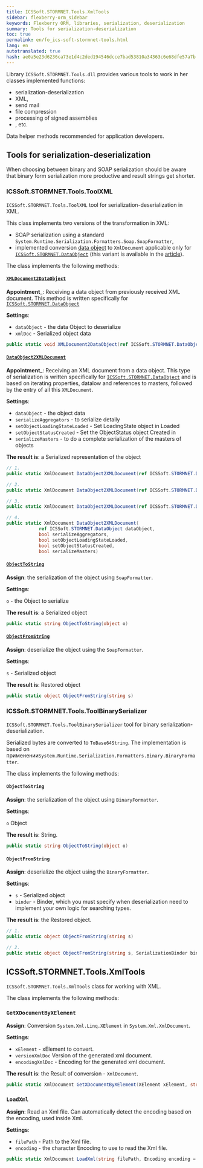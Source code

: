 ```yaml
--- 
title: ICSSoft.STORMNET.Tools.XmlTools 
sidebar: flexberry-orm_sidebar 
keywords: Flexberry ORM, libraries, serialization, deserialization 
summary: Tools for serialization-deserialization 
toc: true 
permalink: en/fo_ics-soft-stormnet-tools.html 
lang: en 
autotranslated: true 
hash: ae0a5e23d6236ca73e1d4c2ded194546dcce7bad53810a34363c6e68dfe57a7b 
--- 
```


Library `ICSSoft.STORMNET.Tools.dll` provides various tools to work in her classes implemented functions: 

* serialization-deserialization 
* XML, 
* send mail 
* file compression 
* processing of signed assemblies 
* , etc. 

Data helper methods recommended for application developers. 

## Tools for serialization-deserialization 

When choosing between binary and SOAP serialization should be aware that binary form serialization more productive and result strings get shorter. 

### ICSSoft.STORMNET.Tools.ToolXML 

`ICSSoft.STORMNET.Tools.ToolXML` tool for serialization-deserialization in XML. 

This class implements two versions of the transformation in XML: 

* SOAP serialization using a standard `System.Runtime.Serialization.Formatters.Soap.SoapFormatter`, 
* implemented conversion [data object](fo_data-object.html) to `XmlDocument` applicable only for [`ICSSoft.STORMNET.DataObject`](fo_data-object.html) (this variant is available in the [article](fo_aggregating-function.html)). 

The class implements the following methods: 

#### [`XMLDocument2DataObject`](fo_aggregating-function.html) 

__Appointment___: Receiving a data object from previously received XML document. This method is written specifically for [`ICSSoft.STORMNET.DataObject`](fo_data-object.html) 

__Settings__: 

* `dataObject` - the data Object to deserialize 
* `xmlDoc` - Serialized object data 

``` csharp
public static void XMLDocument2DataObject(ref ICSSoft.STORMNET.DataObject dataObject, XmlDocument xmlDoc)
``` 

#### [`DataObject2XMLDocument`](fo_aggregating-function.html) 

__Appointment___: Receiving an XML document from a data object. This type of serialization is written specifically for [`ICSSoft.STORMNET.DataObject`](fo_data-object.html) and is based on iterating properties, datalow and references to masters, followed by the entry of all this `XMLDocument`. 

__Settings__: 

* `dataObject` - the object data 
* `serializeAggregators` - to serialize detaily 
* `setObjectLoadingStateLoaded` - Set LoadingState object in Loaded 
* `setObjectStatusCreated` - Set the ObjectStatus object Created in 
* `serializeMasters` - to do a complete serialization of the masters of objects 

__The result is__: a Serialized representation of the object 

``` csharp
// 1. 
public static XmlDocument DataObject2XMLDocument(ref ICSSoft.STORMNET.DataObject dataObject)

// 2. 
public static XmlDocument DataObject2XMLDocument(ref ICSSoft.STORMNET.DataObject dataObject, bool serializeAggregators)

// 3. 
public static XmlDocument DataObject2XMLDocument(ref ICSSoft.STORMNET.DataObject dataObject, bool serializeAggregators, bool setObjectLoadingStateLoaded, bool setObjectStatusCreated)

// 4. 
public static XmlDocument DataObject2XMLDocument(
            ref ICSSoft.STORMNET.DataObject dataObject, 
            bool serializeAggregators,
            bool setObjectLoadingStateLoaded, 
            bool setObjectStatusCreated, 
            bool serializeMasters)
``` 

#### [`ObjectToString`](fo_aggregating-function.html) 

__Assign__: the serialization of the object using `SoapFormatter`.

__Settings__: 

`o` - the Object to serialize 

__The result is__: a Serialized object 

``` csharp
public static string ObjectToString(object o)
``` 

#### [`ObjectFromString`](fo_aggregating-function.html) 

__Assign__: deserialize the object using the `SoapFormatter`. 

__Settings__: 

`s` - Serialized object 

__The result is__: Restored object 

``` csharp
public static object ObjectFromString(string s)
``` 

### ICSSoft.STORMNET.Tools.ToolBinarySerializer 

`ICSSoft.STORMNET.Tools.ToolBinarySerializer` tool for binary serialization-deserialization. 

Serialized bytes are converted to `ToBase64String`. The implementation is based on применении`System.Runtime.Serialization.Formatters.Binary.BinaryFormatter`. 

The class implements the following methods: 

#### `ObjectToString` 

__Assign__: the serialization of the object using `BinaryFormatter`. 

__Settings__: 

`o` Object 

__The result is__: String. 

``` csharp
public static string ObjectToString(object o)
``` 

#### `ObjectFromString` 

__Assign__: deserialize the object using the `BinaryFormatter`. 

__Settings__: 

* `s` - Serialized object 
* `binder` - Binder, which you must specify when deserialization need to implement your own logic for searching types. 

__The result is__: the Restored object. 

``` csharp
// 1. 
public static object ObjectFromString(string s)

// 2. 
public static object ObjectFromString(string s, SerializationBinder binder)
``` 

## ICSSoft.STORMNET.Tools.XmlTools 

`ICSSoft.STORMNET.Tools.XmlTools` class for working with XML. 

The class implements the following methods: 

### `GetXDocumentByXElement` 

__Assign__: Conversion `System.Xml.Linq.XElement` in `System.Xml.XmlDocument`. 

__Settings__: 

* `xElement` - xElement to convert. 
* `versionXmlDoc` Version of the generated xml document. 
* `encodingXmlDoc` - Encoding for the generated xml document. 

__The result is__: the Result of conversion - `XmlDocument`. 

``` csharp
public static XmlDocument GetXDocumentByXElement(XElement xElement, string versionXmlDoc, string encodingXmlDoc)
``` 

### `LoadXml` 

__Assign__: Read an Xml file. Can automatically detect the encoding based on the encoding, used inside Xml. 

__Settings__: 

* `filePath` - Path to the Xml file. 
* `encoding` - the character Encoding to use to read the Xml file. 

``` csharp
public static XmlDocument LoadXml(string filePath, Encoding encoding = null)
``` 



